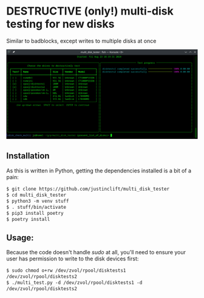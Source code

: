 # DESTRUCTIVE (only!) multi-disk testing for new disks

Similar to badblocks, except writes to multiple disks at once

![Multi Disk Tester Screenshot](https://github.com/justinclift/multi_disk_tester/raw/master/pics/2024.08.23-screenshot_v0.0.3.png "Multi Disk Tester Screenshot")

## Installation

As this is written in Python, getting the dependencies installed is a bit
of a pain:

```
$ git clone https://github.com/justinclift/multi_disk_tester
$ cd multi_disk_tester
$ python3 -m venv stuff
$ . stuff/bin/activate
$ pip3 install poetry
$ poetry install
```


## Usage:

Because the code doesn't handle *sudo* at all, you'll need to ensure your user
has permission to write to the disk devices first:

```
$ sudo chmod o+rw /dev/zvol/rpool/disktests1 /dev/zvol/rpool/disktests2
$ ./multi_test.py -d /dev/zvol/rpool/disktests1 -d /dev/zvol/rpool/disktests2
```
